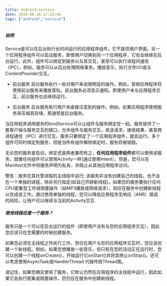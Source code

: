```yaml
---
title: android-service
date: 2019-06-28 17:22:44
tags: ["android","service"]
---
```


##### 说明
Service是可以在后台执行长时间运行的应用程序组件，它不提供用户界面。另一个应用程序组件可以启动服务，即使用户切换到另一个应用程序，它也会继续在后台运行。此外，组件可以绑定到服务以与其交互，甚至可以执行进程间通信（IPC）。例如，服务可以从后台处理网络事务，播放音乐，执行文件I/O或与ContentProvider交互。

* 前台服务
前台服务执行一些对用户来说很明显的操作。例如，音频应用程序将使用前台服务来播放音轨。前台服务必须显示通知。即使用户未与应用程序交互，前台服务也会继续运行。

* 后台服务
后台服务执行用户未直接注意到的操作。例如，如果应用程序使用服务来压缩其存储，那通常是后台服务。


当应用程序调用服务的bindService可以让组件与服务绑定在一起。服务提供了一套客户端与服务交互的接口，允许组件与服务交互，发送请求，接收结果，甚至跨进程通信（IPC）进行交互。服务只要绑定了一个应用程序组件，就会运行。多个组件可同时绑定到服务，但是当所有组件解除绑定时，服务将被销毁。

无论您的服务是启动，绑定还是两者兼而有之，**任何应用程序组件**都可以使用该服务，就像任何组件可以使用Activity一样(通过使用Intent）。但是，您可以在Manifest文件中将服务声明为私有，并阻止从其他应用程序访问。

<div class="tips">警告：服务在其托管进程的主线程中运行; 该服务并没有创建自己的线程，也不会在一个单独的进程，除非另行指定(如自己开辟新线程)。如果您的服务要执行任何CPU密集型工作或阻塞操作（如MP3播放或网络请求），则应在服务中创建新线程以完成该工作。通过使用单独的线程，您可以降低应用程序无响应（ANR）错误的风险，让用户可以继续与当前的Activity交互
</div>

##### 使用线程还是一个服务？
服务只是一个可以在后台运行的组件（即使用户没有与您的应用程序交互），因此您应该只在您需要的时候创建服务。

如果您必须在主线程之外执行工作，但仅在用户与您的应用程序交互时，您应该创建一个新线程。例如，如果您想播放一些音乐，但只有在您的活动正在运行时，您可以创建一个线程onCreate()，开始运行它onStart()并将其停止onStop()。还可以考虑使用AsyncTask或HandlerThread 代替传统Thread类。

请记住，如果您确实使用了服务，它默认仍然在应用程序的主线程中运行，因此如果它会执行密集或阻塞操作，您仍应在服务中创建新线程。

